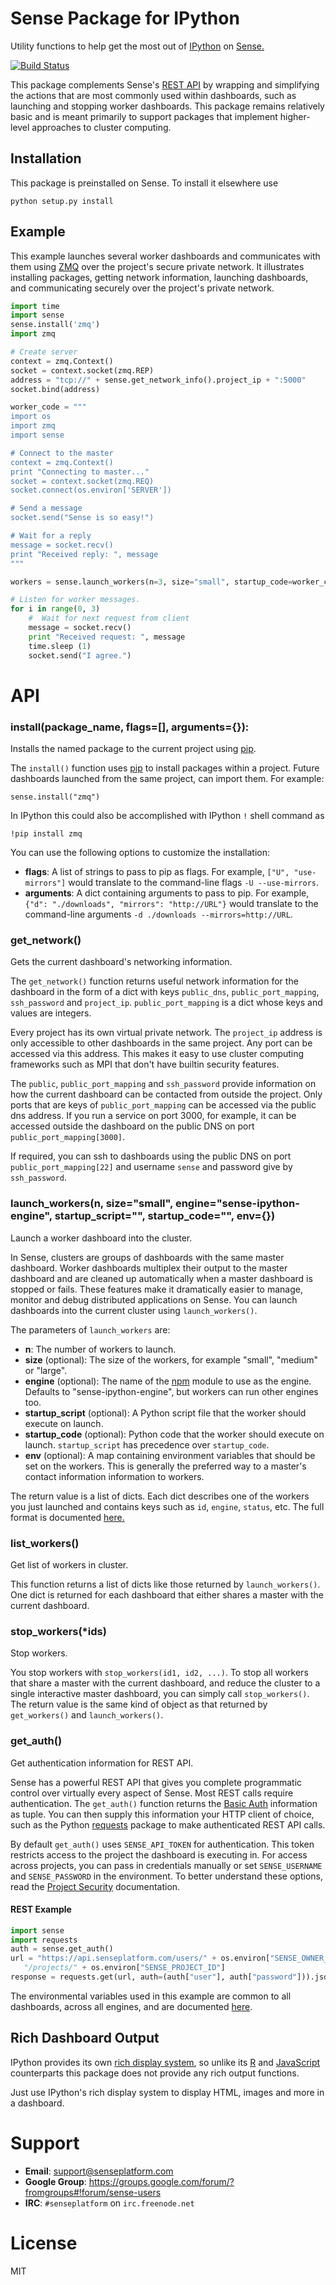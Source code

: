 # Sense Package for IPython

Utility functions to help get the most out of [IPython](http://ipython.org) 
on [Sense.](https://www.senseplatform.com)

[![Build Status](https://travis-ci.org/SensePlatform/sense-ipython-module.png)](https://travis-ci.org/SensePlatform/sense-ipython-module)

This package complements Sense's [REST API](https://help.senseplatform.com/api/rest)
by wrapping and simplifying the actions that are most commonly used within 
dashboards, such as launching and stopping worker dashboards.  This package remains relatively
basic and is meant primarily to support packages that implement 
higher-level approaches to cluster computing.

## Installation

This package is preinstalled on Sense. To install it elsewhere use

```
python setup.py install
```

## Example

This example launches several worker dashboards and communicates with them 
using [ZMQ](https://learning-0mq-with-pyzmq.readthedocs.org/en/latest/)
over the project's secure private network. It illustrates installing packages, 
getting network information, launching dashboards, and communicating securely 
over the project's private network.


```python
import time
import sense
sense.install('zmq')
import zmq

# Create server
context = zmq.Context()
socket = context.socket(zmq.REP)
address = "tcp://" + sense.get_network_info().project_ip + ":5000"
socket.bind(address)

worker_code = """
import os
import zmq
import sense

# Connect to the master
context = zmq.Context()
print "Connecting to master..."
socket = context.socket(zmq.REQ)
socket.connect(os.environ['SERVER'])

# Send a message
socket.send("Sense is so easy!")

# Wait for a reply
message = socket.recv()
print "Received reply: ", message
"""

workers = sense.launch_workers(n=3, size="small", startup_code=worker_code, env={"SERVER": address})

# Listen for worker messages.
for i in range(0, 3)
    #  Wait for next request from client
    message = socket.recv()
    print "Received request: ", message
    time.sleep (1)  
    socket.send("I agree.")

```

# API

### install(package_name, flags=[], arguments={}):

Installs the named package to the current project using [pip](http://www.pip-installer.org).

The `install()` function uses [pip](www.pip-installer.org) to install packages 
within a project. Future dashboards launched from the same project, can import them. For 
example:

```
sense.install("zmq")
```

In IPython this could also be accomplished with IPython `!` shell command as

```
!pip install zmq
```

You can use the following options to customize the installation:

* **flags**: A list of strings to pass to pip as flags. For example, 
  `["U", "use-mirrors"]` would translate to the command-line flags
  `-U --use-mirrors`.
* **arguments**: A dict containing arguments to pass to pip. For example,
  `{"d": "./downloads", "mirrors": "http://URL"}` would translate to
  the command-line arguments `-d ./downloads --mirrors=http://URL`.

### get_network()

Gets the current dashboard's networking information.

The `get_network()` function returns useful network information for the
dashboard in the form of a dict with keys `public_dns`,
`public_port_mapping`, `ssh_password` and `project_ip`. `public_port_mapping`
is a dict whose  keys and values are integers.

Every project has its own virtual private network.  The `project_ip` address
is only accessible to other dashboards in the same project. Any port can be 
accessed via this address.  This makes it easy to use cluster computing frameworks
such as MPI that don't have builtin security features.

The `public`, `public_port_mapping` and `ssh_password` provide information on how
the current dashboard can be contacted from outside the project. Only
ports that are keys of `public_port_mapping` can be accessed via the
public dns address.  If you run a service on port 3000, for example, it  can be accessed
outside the dashboard on the public DNS on port `public_port_mapping[3000]`.

If required, you can ssh to dashboards using the public DNS on port
`public_port_mapping[22]` and username `sense` and password give by `ssh_password`.

### launch_workers(n, size="small", engine="sense-ipython-engine", startup_script="", startup_code="", env={})
    
Launch a worker dashboard into the cluster.

In Sense, clusters are groups of dashboards with the same master dashboard.  Worker
dashboards multiplex their output to the master dashboard and are cleaned up
automatically when a master dashboard is stopped or fails.  These features
make it dramatically easier to manage, monitor and debug distributed applications
on Sense.  You can launch dashboards into the current cluster using `launch_workers()`.

The parameters of `launch_workers` are:

* **n**: The number of workers to launch.
* **size** (optional): The size of the workers, for example "small", "medium" or "large".
* **engine** (optional): The name of the [npm](http://npmjs.org) module to use
  as the engine. Defaults to "sense-ipython-engine", but workers can run other
  engines too.
* **startup_script** (optional): A Python script file that the worker should
  execute on launch. 
* **startup_code** (optional): Python code that the worker should execute on 
  launch. `startup_script` has precedence over `startup_code`.
* **env** (optional): A map containing environment variables that should be
  set on the workers. This is generally the preferred way to a master's contact
  information information to workers.

The return value is a list of dicts. Each dict describes one of the workers
you just launched and contains keys such as `id`, `engine`, `status`, etc. 
The full format is documented [here.](http://help.senseplatform.com/api/rest#retrieve-dashboard)

### list_workers()

Get list of workers in cluster.

This function returns a list of dicts like those returned by `launch_workers()`. 
One dict is returned for each dashboard that either shares a master with the current
dashboard.

### stop_workers(*ids)

Stop workers.

You stop workers with `stop_workers(id1, id2, ...)`.
To stop all workers that share a master with the current dashboard, and
reduce the cluster to a single interactive master dashboard, you can
simply call `stop_workers()`. The return value is the same kind of 
object as that returned by `get_workers()` and `launch_workers()`.

### get_auth()

Get authentication information for REST API.

Sense has a powerful REST API that gives you complete programmatic control over virtually 
every aspect of Sense. Most REST calls require authentication.  The `get_auth()` function  returns the 
[Basic Auth](http://docs.python-requests.org/en/latest/user/authentication/#basic-authentication)
information as tuple. You can then supply this information your HTTP client of choice, such 
as the  Python [requests](http://docs.python-requests.org/) package to make authenticated REST API calls. 

By default `get_auth()` uses `SENSE_API_TOKEN` for authentication. This
token restricts access to the project the dashboard is executing in. For access across projects,
you can pass in credentials manually or set `SENSE_USERNAME` and `SENSE_PASSWORD` in the environment.
To better understand these options, read the
[Project Security](http://help.senseplatform.com/security) documentation.

#### REST Example

```python
import sense
import requests
auth = sense.get_auth()
url = "https://api.senseplatform.com/users/" + os.environ["SENSE_OWNER_ID"] +
   "/projects/" + os.environ["SENSE_PROJECT_ID"]
response = requests.get(url, auth=(auth["user"], auth["password"])).json()
```

The environmental variables used in this example are common to all dashboards,
across all engines, and are documented [here](https://docs.senseplatform.com/getting-started/#environment).

## Rich Dashboard Output

IPython provides its own [rich display system](http://nbviewer.ipython.org/urls/raw.github.com/ipython/ipython/1.x/examples/notebooks/Part%205%20-%20Rich%20Display%20System.ipynb), 
so unlike its [R](http://github.com/SensePlatform/sense-r-module) 
and [JavaScript](http://github.com/SensePlatform/sense-js-module) 
counterparts this package does not provide any rich output functions.

Just use IPython's rich display system to display HTML, images and more
in a dashboard.

# Support

* **Email**: support@senseplatform.com
* **Google Group**: https://groups.google.com/forum/?fromgroups#!forum/sense-users
* **IRC**: `#senseplatform` on `irc.freenode.net`

# License

MIT
